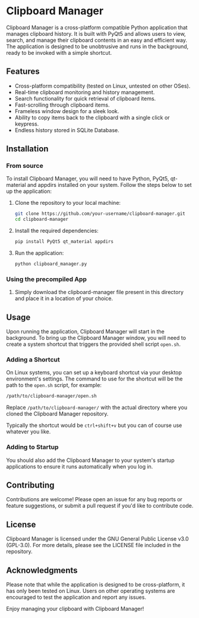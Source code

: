 # Clipboard Manager

Clipboard Manager is a cross-platform compatible Python application that manages clipboard history. It is built with PyQt5 and allows users to view, search, and manage their clipboard contents in an easy and efficient way. The application is designed to be unobtrusive and runs in the background, ready to be invoked with a simple shortcut.

## Features

- Cross-platform compatibility (tested on Linux, untested on other OSes).
- Real-time clipboard monitoring and history management.
- Search functionality for quick retrieval of clipboard items.
- Fast-scrolling through clipboard items.
- Frameless window design for a sleek look.
- Ability to copy items back to the clipboard with a single click or keypress.
- Endless history stored in  SQLite Database.

## Installation

### From source

To install Clipboard Manager, you will need to have Python, PyQt5, qt-material and appdirs installed on your system. Follow the steps below to set up the application:

1. Clone the repository to your local machine:
   ```sh
   git clone https://github.com/your-username/clipboard-manager.git
   cd clipboard-manager
   ```

2. Install the required dependencies:
   ```sh
   pip install PyQt5 qt_material appdirs
   ```

3. Run the application:
   ```sh
   python clipboard_manager.py
   ```

### Using the precompiled App

1. Simply download the clipboard-manager file present in this directory and place it in a location of your choice.

## Usage

Upon running the application, Clipboard Manager will start in the background. To bring up the Clipboard Manager window, you will need to create a system shortcut that triggers the provided shell script `open.sh`.

### Adding a Shortcut

On Linux systems, you can set up a keyboard shortcut via your desktop environment's settings. The command to use for the shortcut will be the path to the `open.sh` script, for example:

```sh
/path/to/clipboard-manager/open.sh
```

Replace `/path/to/clipboard-manager/` with the actual directory where you cloned the Clipboard Manager repository.

Typically the shortcut would be `ctrl+shift+v` but you can of course use whatever you like.

### Adding to Startup

You should also add the Clipboard Manager to your system's startup applications to ensure it runs automatically when you log in.

## Contributing

Contributions are welcome! Please open an issue for any bug reports or feature suggestions, or submit a pull request if you'd like to contribute code.

## License

Clipboard Manager is licensed under the GNU General Public License v3.0 (GPL-3.0). For more details, please see the LICENSE file included in the repository.

## Acknowledgments

Please note that while the application is designed to be cross-platform, it has only been tested on Linux. Users on other operating systems are encouraged to test the application and report any issues.

Enjoy managing your clipboard with Clipboard Manager!